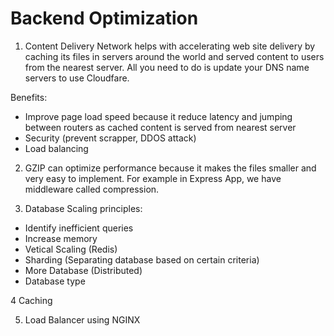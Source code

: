 # Backend Optimization

1. Content Delivery Network helps with accelerating web site delivery by caching its files in servers around the world and served content to users from the nearest server. All you need to do is update your DNS name servers to use Cloudfare. 

Benefits:

* Improve page load speed because it reduce latency and jumping between routers as cached content is served from nearest server
* Security \(prevent scrapper, DDOS attack\)
* Load balancing

2. GZIP can optimize performance because it makes the files smaller and very easy to implement. For example in Express App, we have middleware called compression.

3. Database Scaling principles:

* Identify inefficient queries
* Increase memory
* Vetical Scaling \(Redis\)
* Sharding \(Separating database based on certain criteria\)
* More Database \(Distributed\)
* Database type

4 Caching

5. Load Balancer using NGINX

